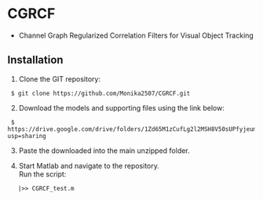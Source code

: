 # CGRCF
- Channel Graph Regularized Correlation Filters for Visual Object Tracking

## Installation
1. Clone the GIT repository:
```
 $ git clone https://github.com/Monika2507/CGRCF.git
```
2. Download the models and supporting files using the link below:
```
 $ https://drive.google.com/drive/folders/1Zd65M1zCufLg2l2MSH8V50sUPfyjeumC?usp=sharing
```
3. Paste the downloaded into the main unzipped folder.

4. Start Matlab and navigate to the repository.  
   Run the script:
```
   |>> CGRCF_test.m
```
 

